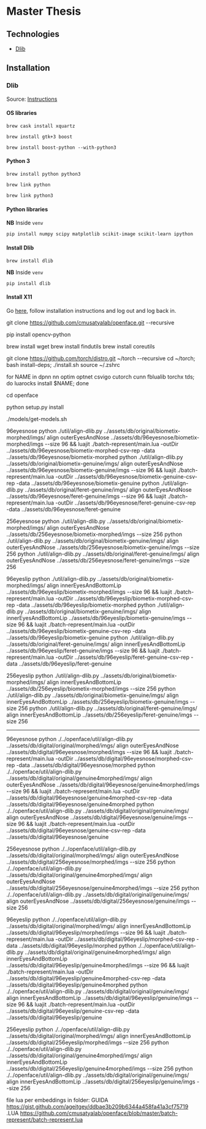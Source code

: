 # Master Thesis

## Technologies

- [Dlib](#Dlib)


## Installation

### Dlib
Source: [Instructions](https://www.learnopencv.com/install-dlib-on-macos/)

#### OS libraries

`brew cask install xquartz`

`brew install gtk+3 boost`

`brew install boost-python --with-python3`

#### Python 3

`brew install python python3`

`brew link python`

`brew link python3`

#### Python libraries

**NB** Inside `venv`

`pip install numpy scipy matplotlib scikit-image scikit-learn ipython`

#### Install Dlib

`brew install dlib`

**NB** Inside `venv`

`pip install dlib`

#### Install X11

Go [here](https://www.xquartz.org/), follow installation instructions and log out and log back in.



git clone https://github.com/cmusatyalab/openface.git --recursive 

pip install opencv-python

brew install wget
brew install findutils
brew install coreutils

git clone https://github.com/torch/distro.git ~/torch --recursive
cd ~/torch; bash install-deps;
./install.sh
source ~/.zshrc

for NAME in dpnn nn optim optnet csvigo cutorch cunn fblualib torchx tds; do luarocks install $NAME; done   

cd openface

python setup.py install

./models/get-models.sh

96eyesnose
python ./util/align-dlib.py ../assets/db/original/biometix-morphed/imgs/ align outerEyesAndNose ../assets/db/96eyesnose/biometix-morphed/imgs --size 96 && luajit ./batch-represent/main.lua -outDir ../assets/db/96eyesnose/biometix-morphed-csv-rep -data ../assets/db/96eyesnose/biometix-morphed
python ./util/align-dlib.py ../assets/db/original/biometix-genuine/imgs/ align outerEyesAndNose ../assets/db/96eyesnose/biometix-genuine/imgs --size 96 && luajit ./batch-represent/main.lua -outDir ../assets/db/96eyesnose/biometix-genuine-csv-rep -data ../assets/db/96eyesnose/biometix-genuine
python ./util/align-dlib.py ../assets/db/original/feret-genuine/imgs/ align outerEyesAndNose ../assets/db/96eyesnose/feret-genuine/imgs --size 96 && luajit ./batch-represent/main.lua -outDir ../assets/db/96eyesnose/feret-genuine-csv-rep -data ../assets/db/96eyesnose/feret-genuine

256eyesnose
python ./util/align-dlib.py ../assets/db/original/biometix-morphed/imgs/ align outerEyesAndNose ../assets/db/256eyesnose/biometix-morphed/imgs --size 256
python ./util/align-dlib.py ../assets/db/original/biometix-genuine/imgs/ align outerEyesAndNose ../assets/db/256eyesnose/biometix-genuine/imgs --size 256
python ./util/align-dlib.py ../assets/db/original/feret-genuine/imgs/ align outerEyesAndNose ../assets/db/256eyesnose/feret-genuine/imgs --size 256

96eyeslip
python ./util/align-dlib.py ../assets/db/original/biometix-morphed/imgs/ align innerEyesAndBottomLip ../assets/db/96eyeslip/biometix-morphed/imgs --size 96 && luajit ./batch-represent/main.lua -outDir ../assets/db/96eyeslip/biometix-morphed-csv-rep -data ../assets/db/96eyeslip/biometix-morphed
python ./util/align-dlib.py ../assets/db/original/biometix-genuine/imgs/ align innerEyesAndBottomLip ../assets/db/96eyeslip/biometix-genuine/imgs --size 96 && luajit ./batch-represent/main.lua -outDir ../assets/db/96eyeslip/biometix-genuine-csv-rep -data ../assets/db/96eyeslip/biometix-genuine
python ./util/align-dlib.py ../assets/db/original/feret-genuine/imgs/ align innerEyesAndBottomLip ../assets/db/96eyeslip/feret-genuine/imgs --size 96 && luajit ./batch-represent/main.lua -outDir ../assets/db/96eyeslip/feret-genuine-csv-rep -data ../assets/db/96eyeslip/feret-genuine

256eyeslip
python ./util/align-dlib.py ../assets/db/original/biometix-morphed/imgs/ align innerEyesAndBottomLip ../assets/db/256eyeslip/biometix-morphed/imgs --size 256 
python ./util/align-dlib.py ../assets/db/original/biometix-genuine/imgs/ align innerEyesAndBottomLip ../assets/db/256eyeslip/biometix-genuine/imgs --size 256 
python ./util/align-dlib.py ../assets/db/original/feret-genuine/imgs/ align innerEyesAndBottomLip ../assets/db/256eyeslip/feret-genuine/imgs --size 256 


------------------------------------------------------------

96eyesnose
python ./../openface/util/align-dlib.py ../assets/db/digital/original/morphed/imgs/ align outerEyesAndNose ../assets/db/digital/96eyesnose/morphed/imgs --size 96 && luajit ./batch-represent/main.lua -outDir ../assets/db/digital/96eyesnose/morphed-csv-rep -data ../assets/db/digital/96eyesnose/morphed
python ./../openface/util/align-dlib.py ../assets/db/digital/original/genuine4morphed/imgs/ align outerEyesAndNose ../assets/db/digital/96eyesnose/genuine4morphed/imgs --size 96 && luajit ./batch-represent/main.lua -outDir ../assets/db/digital/96eyesnose/genuine4morphed-csv-rep -data ../assets/db/digital/96eyesnose/genuine4morphed
python ./../openface/util/align-dlib.py ../assets/db/digital/original/genuine/imgs/ align outerEyesAndNose ../assets/db/digital/96eyesnose/genuine/imgs --size 96 && luajit ./batch-represent/main.lua -outDir ../assets/db/digital/96eyesnose/genuine-csv-rep -data ../assets/db/digital/96eyesnose/genuine

256eyesnose
python ./../openface/util/align-dlib.py ../assets/db/digital/original/morphed/imgs/ align outerEyesAndNose ../assets/db/digital/256eyesnose/morphed/imgs --size 256
python ./../openface/util/align-dlib.py ../assets/db/digital/original/genuine4morphed/imgs/ align outerEyesAndNose ../assets/db/digital/256eyesnose/genuine4morphed/imgs --size 256
python ./../openface/util/align-dlib.py ../assets/db/digital/original/genuine/imgs/ align outerEyesAndNose ../assets/db/digital/256eyesnose/genuine/imgs --size 256

96eyeslip
python ./../openface/util/align-dlib.py ../assets/db/digital/original/morphed/imgs/ align innerEyesAndBottomLip ../assets/db/digital/96eyeslip/morphed/imgs --size 96 && luajit ./batch-represent/main.lua -outDir ../assets/db/digital/96eyeslip/morphed-csv-rep -data ../assets/db/digital/96eyeslip/morphed
python ./../openface/util/align-dlib.py ../assets/db/digital/original/genuine4morphed/imgs/ align innerEyesAndBottomLip ../assets/db/digital/96eyeslip/genuine4morphed/imgs --size 96 && luajit ./batch-represent/main.lua -outDir ../assets/db/digital/96eyeslip/genuine4morphed-csv-rep -data ../assets/db/digital/96eyeslip/genuine4morphed
python ./../openface/util/align-dlib.py ../assets/db/digital/original/genuine/imgs/ align innerEyesAndBottomLip ../assets/db/digital/96eyeslip/genuine/imgs --size 96 && luajit ./batch-represent/main.lua -outDir ../assets/db/digital/96eyeslip/genuine-csv-rep -data ../assets/db/digital/96eyeslip/genuine

256eyeslip
python ./../openface/util/align-dlib.py ../assets/db/digital/original/morphed/imgs/ align innerEyesAndBottomLip ../assets/db/digital/256eyeslip/morphed/imgs --size 256 
python ./../openface/util/align-dlib.py ../assets/db/digital/original/genuine4morphed/imgs/ align innerEyesAndBottomLip ../assets/db/digital/256eyeslip/genuine4morphed/imgs --size 256 
python ./../openface/util/align-dlib.py ../assets/db/digital/original/genuine/imgs/ align innerEyesAndBottomLip ../assets/db/digital/256eyeslip/genuine/imgs --size 256 



file lua per embeddings in folder:
GUIDA https://gist.github.com/ageitgey/ddbae3b209b6344a458fa41a3cf75719
.LUA  https://github.com/cmusatyalab/openface/blob/master/batch-represent/batch-represent.lua